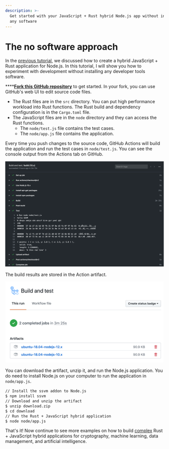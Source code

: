 ```yaml
---
description: >-
  Get started with your JavaScript + Rust hybrid Node.js app without installing
  any software
---
```


# The no software approach

In the [previous tutorial](./), we discussed how to create a hybrid JavaScript + Rust application for Node.js. In this tutorial, I will show you how to experiment with development without installing any developer tools software.

\*\*\*\*[**Fork this GitHub repository**](https://github.com/second-state/ssvm-nodejs-starter) to get started. In your fork, you can use GitHub's web UI to edit source code files.

* The Rust files are in the `src` directory. You can put high performance workload into Rust functions. The Rust build and dependency configuration is in the `Cargo.toml` file.
* The JavaScript files are in the `node` directory and they can access the Rust functions.
  * The `node/test.js` file contains the test cases.
  * The `node/app.js` file contains the application.

Every time you push changes to the source code, GitHub Actions will build the application and run the test cases in `node/test.js`. You can see the console output from the Actions tab on GitHub.

![Console output captured in GitHub Actions](../../.gitbook/assets/screen-shot-2020-04-11-at-3.31.17-pm.png)

The build results are stored in the Action artifact. 

![The build artifacts in GitHub Actions](../../.gitbook/assets/screen-shot-2020-04-11-at-3.36.50-pm.png)

You can download the artifact, unzip it, and run the Node.js application. You do need to install Node.js on your computer to run the  application in `node/app.js`.

```text
// Install the ssvm addon to Node.js
$ npm install ssvm
// Download and unzip the artifact
$ unzip download.zip
$ cd download
// Run the Rust + JavaScript hybrid application
$ node node/app.js
```

That's it! Now continue to see more examples on how to build [complex](../rust-javascript-data-exchange.md) Rust + JavaScript hybrid applications for cryptography, machine learning, data management, and artificial intelligence.

